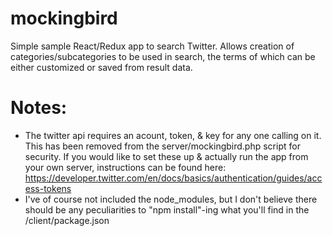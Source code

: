 # mockingbird
Simple sample React/Redux app to search Twitter. Allows creation of categories/subcategories to be used in search, the terms of which can be either customized or saved from result data.

# Notes:
- The twitter api requires an acount, token, & key for any one calling on it. This has been removed from the server/mockingbird.php script for security. If you would like to set these up & actually run the app from your own server, instructions can be found here: https://developer.twitter.com/en/docs/basics/authentication/guides/access-tokens
- I've of course not included the node_modules, but I don't believe there should be any peculiarities to "npm install"-ing what you'll find in the /client/package.json
